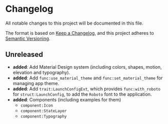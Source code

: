 # Changelog

All notable changes to this project will be documented in this file.

The format is based on [Keep a Changelog](https://keepachangelog.com/en/1.0.0/),
and this project adheres to [Semantic Versioning](https://semver.org/spec/v2.0.0.html).

## Unreleased

- **added**: Add Material Design system (including colors, shapes, motion, elevation and typography).
- **added**: Add `func:use_material_theme` and `func:set_material_theme` for managing app theme.
- **added**: Add `trait:LaunchConfigExt`, which provides `func:with_roboto` for `struct:LaunchConfig`, to add the `Roboto` font to the application.
- **added**: Components (including examples for them)
  - `component:Icon`
  - `component:StateLayer`
  - `component:Typography`
